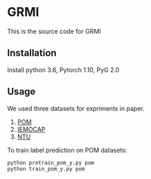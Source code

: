 # GRMI

This is the source code for GRMI

## Installation
Install python 3.6, Pytorch 1.10, PyG 2.0

## Usage
We used three datasets for expriments in paper.

1. [POM](https://drive.google.com/file/d/1qUfcFKooySU5NHtKqKcB1rp75KTRg0hi)
2. [IEMOCAP](https://drive.google.com/file/d/17WtWWay4w3yAuwzLfjHnbhZO5h8XjlVC)
3. [NTU](https://drive.google.com/file/d/1Vx4K15bW3__JPRV0KUoDWtQX8sB-vbO5)

To train label prediction on POM datasets:
```bash
python pretrain_pom_y.py pom
python train_pom_y.py pom
```
